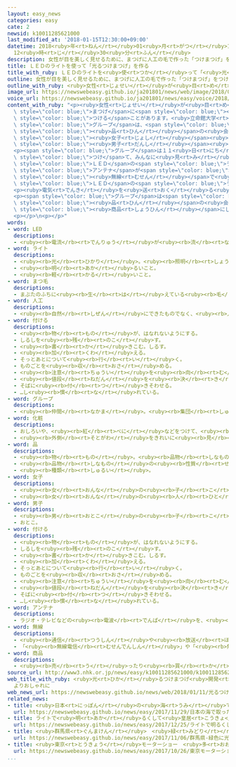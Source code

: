 ```yaml
---
layout: easy_news
categories: easy
cate: 2
newsid: k10011285621000
last_modified_at: '2018-01-15T12:30:00+09:00'
datetime: 2018<ruby>年<rt>ねん</rt></ruby>01<ruby>月<rt>がつ</rt></ruby>15<ruby>日<rt>にち</rt></ruby>
  12<ruby>時<rt>じ</rt></ruby>30<ruby>分<rt>ふん</rt></ruby>
description: 女性が目を美しく見せるために、まつげに人工の毛で作った「つけまつげ」をつけることがあります。
title: ＬＥＤのライトを使って「光るつけまつげ」を作る
title_with_ruby: ＬＥＤのライトを<ruby>使<rt>つか</rt></ruby>って「<ruby>光<rt>ひか</rt></ruby>るつけまつげ」を<ruby>作<rt>つく</rt></ruby>る
outline: 女性が目を美しく見せるために、まつげに人工の毛で作った「つけまつげ」をつけることがあります。
outline_with_ruby: <ruby>女性<rt>じょせい</rt></ruby>が<ruby>目<rt>め</rt></ruby>を<ruby>美<rt>うつく</rt></ruby>しく<ruby>見<rt>み</rt></ruby>せるために、まつげに<ruby>人工<rt>じんこう</rt></ruby>の<ruby>毛<rt>け</rt></ruby>で<ruby>作<rt>つく</rt></ruby>った「つけまつげ」をつけることがあります。
image_url: https://newswebeasy.github.io/ja201801/news/web/image/2018/01/11/K10011285621_1801111924_1801111925_01_03.jpg
voice_url: https://newswebeasy.github.io/ja201801/news/easy/voice/2018/01/15/k10011285621000.mp3
content_with_ruby: "<p><ruby>女性<rt>じょせい</rt></ruby>が<ruby>目<rt>め</rt></ruby>を<ruby>美<rt>うつく</rt></ruby>しく<ruby>見<rt>み</rt></ruby>せるために、<span\
  \ style=\"color: blue;\">まつげ</span>に<span style=\"color: blue;\"><ruby>人工<rt>じんこう</rt></ruby></span>の<ruby>毛<rt>け</rt></ruby>で<ruby>作<rt>つく</rt></ruby>った「つけまつげ」を<span\
  \ style=\"color: blue;\">つける</span>ことがあります。<ruby>立命館大学<rt>りつめいかんだいがく</rt></ruby>の<ruby>道関隆国<rt>どうせきたかくに</rt></ruby><ruby>先生<rt>せんせい</rt></ruby>の<span\
  \ style=\"color: blue;\">グループ</span>は、<span style=\"color: blue;\"><ruby>化粧<rt>けしょう</rt></ruby></span><span\
  \ style=\"color: blue;\"><ruby>品<rt>ひん</rt></ruby></span>の<ruby>会社<rt>かいしゃ</rt></ruby>に<ruby>頼<rt>たの</rt></ruby>まれて「<ruby>光<rt>ひか</rt></ruby>るつけまつげ」を<ruby>研究<rt>けんきゅう</rt></ruby>していました。そして、<span\
  \ style=\"color: blue;\"><ruby>女子<rt>じょし</rt></ruby></span><ruby>学生<rt>がくせい</rt></ruby>の<ruby>意見<rt>いけん</rt></ruby>を<ruby>聞<rt>き</rt></ruby>きながら、<span\
  \ style=\"color: blue;\"><ruby>男子<rt>だんし</rt></ruby></span><ruby>学生<rt>がくせい</rt></ruby>だけで「<ruby>光<rt>ひか</rt></ruby>るつけまつげ」を<ruby>作<rt>つく</rt></ruby>りました。</p>\n\
  <p><span style=\"color: blue;\">グループ</span>は１１<ruby>日<rt>にち</rt></ruby>、<ruby>人形<rt>にんぎょう</rt></ruby>に「<ruby>光<rt>ひか</rt></ruby>るつけまつげ」を<span\
  \ style=\"color: blue;\">つけ</span>て、みんなに<ruby>見<rt>み</rt></ruby>せました。この「<ruby>光<rt>ひか</rt></ruby>るつけまつげ」には、<ruby>小<rt>ちい</rt></ruby>さな<span\
  \ style=\"color: blue;\">ＬＥＤ</span>の<span style=\"color: blue;\">ライト</span>と<ruby>長<rt>なが</rt></ruby>さ３ｃｍぐらいの<span\
  \ style=\"color: blue;\">アンテナ</span>が<span style=\"color: blue;\">つけ</span>てあります。<span\
  \ style=\"color: blue;\"><ruby>無線<rt>むせん</rt></ruby></span>で<ruby>電気<rt>でんき</rt></ruby>を<ruby>送<rt>おく</rt></ruby>ると、<ruby>音楽<rt>おんがく</rt></ruby>と<ruby>一緒<rt>いっしょ</rt></ruby>に<ruby>緑<rt>みどり</rt></ruby><ruby>色<rt>いろ</rt></ruby>の<span\
  \ style=\"color: blue;\">ＬＥＤ</span>の<span style=\"color: blue;\">ライト</span>が<ruby>光<rt>ひか</rt></ruby>ります。</p>\n\
  <p><ruby>電気<rt>でんき</rt></ruby>を<ruby>送<rt>おく</rt></ruby>る<ruby>線<rt>せん</rt></ruby>を<ruby>使<rt>つか</rt></ruby>った「<ruby>光<rt>ひか</rt></ruby>るつけまつげ」は<ruby>今<rt>いま</rt></ruby>までもありましたが、<ruby>新<rt>あたら</rt></ruby>しいものは<ruby>電気<rt>でんき</rt></ruby>の<ruby>線<rt>せん</rt></ruby>がないため、もっときれいに<ruby>見<rt>み</rt></ruby>えます。</p>\n\
  <p><span style=\"color: blue;\">グループ</span>は<span style=\"color: blue;\"><ruby>化粧<rt>けしょう</rt></ruby></span><span\
  \ style=\"color: blue;\"><ruby>品<rt>ひん</rt></ruby></span>の<ruby>会社<rt>かいしゃ</rt></ruby>と<ruby>一緒<rt>いっしょ</rt></ruby>に<ruby>研究<rt>けんきゅう</rt></ruby>して、<span\
  \ style=\"color: blue;\"><ruby>商品<rt>しょうひん</rt></ruby></span>にしたいと<ruby>考<rt>かんが</rt></ruby>えています。</p>\n\
  <p></p>\n<p></p>"
words:
- word: LED
  descriptions:
  - <ruby><rb>電流</rb><rt>でんりゅう</rt></ruby>が<ruby><rb>流</rb><rt>なが</rt></ruby>れると、<ruby><rb>熱</rb><rt>ねつ</rt></ruby>を<ruby><rb>出</rb><rt>だ</rt></ruby>さずに<ruby><rb>光</rb><rt>ひかり</rt></ruby>を<ruby><rb>出</rb><rt>だ</rt></ruby>す<ruby><rb>物質</rb><rt>ぶっしつ</rt></ruby>。<ruby><rb>電力消費</rb><rt>でんりょくしょうひ</rt></ruby>が<ruby><rb>少</rb><rt>すく</rt></ruby>なく、<ruby><rb>寿命</rb><rt>じゅみょう</rt></ruby>が<ruby><rb>長</rb><rt>なが</rt></ruby>いため、<ruby><rb>白熱電球</rb><rt>はくねつでんきゅう</rt></ruby>や<ruby><rb>蛍光灯</rb><rt>けいこうとう</rt></ruby>にかわる<ruby><rb>光源</rb><rt>こうげん</rt></ruby>として<ruby><rb>使</rb><rt>つか</rt></ruby>われる。
- word: ライト
  descriptions:
  - <ruby><rb>光</rb><rt>ひかり</rt></ruby>。<ruby><rb>照明</rb><rt>しょうめい</rt></ruby>。
  - <ruby><rb>明</rb><rt>あか</rt></ruby>るいこと。
  - <ruby><rb>軽</rb><rt>かる</rt></ruby>いこと。
- word: まつ毛
  descriptions:
  - まぶたのふちに<ruby><rb>生</rb><rt>は</rt></ruby>えている<ruby><rb>毛</rb><rt>け</rt></ruby>。
- word: 人工
  descriptions:
  - <ruby><rb>自然</rb><rt>しぜん</rt></ruby>にできたものでなく、<ruby><rb>人</rb><rt>ひと</rt></ruby>の<ruby><rb>力</rb><rt>ちから</rt></ruby>で<ruby><rb>作</rb><rt>つく</rt></ruby>ること。
- word: 付ける
  descriptions:
  - <ruby><rb>物</rb><rt>もの</rt></ruby>が、はなれないようにする。
  - しるしを<ruby><rb>残</rb><rt>のこ</rt></ruby>す。
  - <ruby><rb>書</rb><rt>か</rt></ruby>きこむ。しるす。
  - <ruby><rb>加</rb><rt>くわ</rt></ruby>える。
  - そっとあとについて<ruby><rb>行</rb><rt>い</rt></ruby>く。
  - ものごとを<ruby><rb>収</rb><rt>おさ</rt></ruby>める。
  - <ruby><rb>注意</rb><rt>ちゅうい</rt></ruby>を<ruby><rb>向</rb><rt>む</rt></ruby>ける。
  - <ruby><rb>値段</rb><rt>ねだん</rt></ruby>を<ruby><rb>決</rb><rt>き</rt></ruby>める。
  - そばに<ruby><rb>付</rb><rt>つ</rt></ruby>きそわせる。
  - …し<ruby><rb>慣</rb><rt>な</rt></ruby>れている。
- word: グループ
  descriptions:
  - <ruby><rb>仲間</rb><rt>なかま</rt></ruby>。<ruby><rb>集団</rb><rt>しゅうだん</rt></ruby>。
- word: 化粧
  descriptions:
  - おしろいや、<ruby><rb>紅</rb><rt>べに</rt></ruby>などをつけて、<ruby><rb>顔</rb><rt>かお</rt></ruby>をきれいに<ruby><rb>見</rb><rt>み</rt></ruby>せること。
  - <ruby><rb>外側</rb><rt>そとがわ</rt></ruby>をきれいに<ruby><rb>見</rb><rt>み</rt></ruby>せること。
- word: 品
  descriptions:
  - <ruby><rb>物</rb><rt>もの</rt></ruby>。<ruby><rb>品物</rb><rt>しなもの</rt></ruby>。
  - <ruby><rb>品物</rb><rt>しなもの</rt></ruby>の<ruby><rb>性質</rb><rt>せいしつ</rt></ruby>。<ruby><rb>品質</rb><rt>ひんしつ</rt></ruby>。
  - <ruby><rb>種類</rb><rt>しゅるい</rt></ruby>。
- word: 女子
  descriptions:
  - <ruby><rb>女</rb><rt>おんな</rt></ruby>の<ruby><rb>子</rb><rt>こ</rt></ruby>。
  - <ruby><rb>女</rb><rt>おんな</rt></ruby>の<ruby><rb>人</rb><rt>ひと</rt></ruby>。<ruby><rb>女性</rb><rt>じょせい</rt></ruby>。
- word: 男子
  descriptions:
  - <ruby><rb>男</rb><rt>おとこ</rt></ruby>の<ruby><rb>子</rb><rt>こ</rt></ruby>。
  - おとこ。
- word: 付ける
  descriptions:
  - <ruby><rb>物</rb><rt>もの</rt></ruby>が、はなれないようにする。
  - しるしを<ruby><rb>残</rb><rt>のこ</rt></ruby>す。
  - <ruby><rb>書</rb><rt>か</rt></ruby>きこむ。しるす。
  - <ruby><rb>加</rb><rt>くわ</rt></ruby>える。
  - そっとあとについて<ruby><rb>行</rb><rt>い</rt></ruby>く。
  - ものごとを<ruby><rb>収</rb><rt>おさ</rt></ruby>める。
  - <ruby><rb>注意</rb><rt>ちゅうい</rt></ruby>を<ruby><rb>向</rb><rt>む</rt></ruby>ける。
  - <ruby><rb>値段</rb><rt>ねだん</rt></ruby>を<ruby><rb>決</rb><rt>き</rt></ruby>める。
  - そばに<ruby><rb>付</rb><rt>つ</rt></ruby>きそわせる。
  - …し<ruby><rb>慣</rb><rt>な</rt></ruby>れている。
- word: アンテナ
  descriptions:
  - ラジオ・テレビなどの<ruby><rb>電波</rb><rt>でんぱ</rt></ruby>を、<ruby><rb>出</rb><rt>だ</rt></ruby>したり<ruby><rb>受</rb><rt>う</rt></ruby>けたりするための<ruby><rb>装置</rb><rt>そうち</rt></ruby>。
- word: 無線
  descriptions:
  - <ruby><rb>通信</rb><rt>つうしん</rt></ruby>や<ruby><rb>放送</rb><rt>ほうそう</rt></ruby>で、<ruby><rb>電波</rb><rt>でんぱ</rt></ruby>を<ruby><rb>使</rb><rt>つか</rt></ruby>い、<ruby><rb>電線</rb><rt>でんせん</rt></ruby>を<ruby><rb>使</rb><rt>つか</rt></ruby>わないこと。
  - 「<ruby><rb>無線電信</rb><rt>むせんでんしん</rt></ruby>」や「<ruby><rb>無線電話</rb><rt>むせんでんわ</rt></ruby>」の<ruby><rb>略</rb><rt>りゃく</rt></ruby>。
- word: 商品
  descriptions:
  - <ruby><rb>売</rb><rt>う</rt></ruby>ったり<ruby><rb>買</rb><rt>か</rt></ruby>ったりするための<ruby><rb>品物</rb><rt>しなもの</rt></ruby>。
source_url: http://www3.nhk.or.jp/news/easy/k10011285621000/k10011285621000.html
web_title_with_ruby: <ruby>光<rt>ひか</rt></ruby>るつけまつげ<ruby>開発<rt>かいはつ</rt></ruby> ＬＥＤ<ruby>使<rt>つか</rt></ruby>い<ruby>配線<rt>はいせん</rt></ruby>なく
  よりおしゃれに
web_news_url: https://newswebeasy.github.io/news/web/2018/01/11/光るつけまつげ開発-LED使い配線なく-よりおしゃれに
related_news:
- title: <ruby>日本<rt>にっぽん</rt></ruby>の<ruby>海<rt>うみ</rt></ruby>で<ruby>取<rt>と</rt></ruby>ったレアアースからＬＥＤライトを<ruby>作<rt>つく</rt></ruby>る
  url: https://newswebeasy.github.io/news/easy/2017/11/29/日本の海で取ったレアアースからLEDライトを作る
- title: ライトで<ruby>明<rt>あか</rt></ruby>るくして<ruby>皇居<rt>こうきょ</rt></ruby>の<ruby>夜<rt>よる</rt></ruby>の<ruby>景色<rt>けしき</rt></ruby>を<ruby>楽<rt>たの</rt></ruby>しむ
  url: https://newswebeasy.github.io/news/easy/2017/12/25/ライトで明るくして皇居の夜の景色を楽しむ
- title: <ruby>群馬県<rt>ぐんまけん</rt></ruby>　<ruby>緑<rt>みどり</rt></ruby><ruby>色<rt>いろ</rt></ruby>に<ruby>光<rt>ひか</rt></ruby>る「<ruby>蛍光<rt>けいこう</rt></ruby>シルク」の<ruby>繭<rt>まゆ</rt></ruby>を<ruby>農家<rt>のうか</rt></ruby>が<ruby>育<rt>そだ</rt></ruby>てる
  url: https://newswebeasy.github.io/news/easy/2017/11/06/群馬県-緑色に光る蛍光シルクの繭を農家が育てる
- title: <ruby>東京<rt>とうきょう</rt></ruby>モーターショー　<ruby>多<rt>おお</rt></ruby>くの<ruby>会社<rt>かいしゃ</rt></ruby>が<ruby>電気<rt>でんき</rt></ruby><ruby>自動車<rt>じどうしゃ</rt></ruby>を<ruby>紹介<rt>しょうかい</rt></ruby>
  url: https://newswebeasy.github.io/news/easy/2017/10/26/東京モーターショー-多くの会社が電気自動車を紹介
...
```

